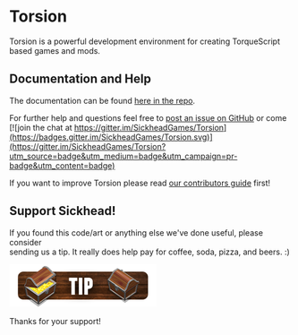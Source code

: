 # Torsion

Torsion is a powerful development environment for creating TorqueScript based games and mods.


## Documentation and Help

The documentation can be found [here in the repo](/docs).

For further help and questions feel free to [post an issue on GitHub](https://github.com/SickheadGames/Torsion/issues) or come [![join the chat at https://gitter.im/SickheadGames/Torsion](https://badges.gitter.im/SickheadGames/Torsion.svg)](https://gitter.im/SickheadGames/Torsion?utm_source=badge&utm_medium=badge&utm_campaign=pr-badge&utm_content=badge)

If you want to improve Torsion please read [our contributors guide](CONTRIBUTING.md) first!

## Support Sickhead!

If you found this code/art or anything else we've done useful, please consider  
sending us a tip.  It really does help pay for coffee, soda, pizza, and beers. :)

  [ ![Tip Sickhead!](https://raw.githubusercontent.com/SickheadGames/AdventureKit/master/documentation/tip.png)](https://www.paypal.com/cgi-bin/webscr?cmd=_s-xclick&hosted_button_id=3X589QTLX434G)

  
Thanks for your support!
